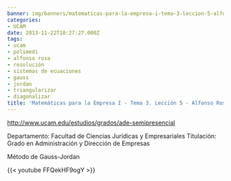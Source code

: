 ```yaml
---
banner: img/banners/matematicas-para-la-empresa-i-tema-3-leccion-5-alfonso-rosa.jpg
categories:
- UCAM
date: 2013-11-22T10:27:27.000Z
tags:
- ucam
- polimedi
- alfonso rosa
- resolución
- sistemas de ecuaciones
- gauss
- jordan
- triangularizar
- diagonalizar
title: 'Matemáticas para la Empresa I - Tema 3. Lección 5 - Alfonso Rosa'
---
```


http://www.ucam.edu/estudios/grados/ade-semipresencial

Departamento: Facultad de Ciencias Jurídicas y Empresariales
Titulación: Grado en Administración y Dirección de Empresas

Método de Gauss-Jordan

{{< youtube FFQekHF9ogY >}}
